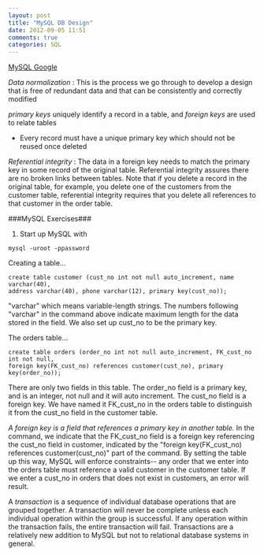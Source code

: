 ```yaml
---
layout: post
title: "MySQL DB Design"
date: 2012-09-05 11:51
comments: true
categories: SQL
---
```


[MySQL Google](http://code.google.com/edu/tools101/mysql.html)


*Data normalization*
:  This is the process we go through to develop a design that is free of redundant data and that can be consistently and correctly modified


*primary keys* uniquely identify a record in a table, and *foreign keys* are used to relate tables
- Every record must have a unique primary key which should not be reused once deleted


*Referential integrity*
:  The data in a foreign key needs to match the primary key in some record of the original table. Referential integrity assures there are no broken links between tables. Note that if you delete a record in the original table, for example, you delete one of the customers from the customer table, referential integrity requires that you delete all references to that customer in the order table.

###MySQL Exercises###
1. Start up MySQL with
```
mysql -uroot -ppassword
```
Creating a table...
```
create table customer (cust_no int not null auto_increment, name varchar(40),
address varchar(40), phone varchar(12), primary key(cust_no));
```
"varchar" which means variable-length strings. The numbers following "varchar" in the command above indicate maximum length for the data stored in the field. We also set up cust_no to be the primary key.

The orders table...
```
create table orders (order_no int not null auto_increment, FK_cust_no int not null, 
foreign key(FK_cust_no) references customer(cust_no), primary key(order_no));
```
There are only two fields in this table. The order_no field is a primary key, and is an integer, not null and it will auto increment. The cust_no field is a foreign key. We have named it FK_cust_no in the orders table to distinguish it from the cust_no field in the customer table.

*A foreign key is a field that references a primary key in another table.* In the command, we indicate that the FK_cust_no field is a foreign key referencing the cust_no field in customer, indicated by the "foreign key(FK_cust_no) references customer(cust_no)" part of the command. By setting the table up this way, MySQL will enforce constraints-- any order that we enter into the orders table must reference a valid customer in the customer table. If we enter a cust_no in orders that does not exist in customers, an error will result.

A *transaction* is a sequence of individual database operations that are grouped together. A transaction will never be complete unless each individual operation within the group is successful. If any operation within the transaction fails, the entire transaction will fail. Transactions are a relatively new addition to MySQL but not to relational database systems in general.